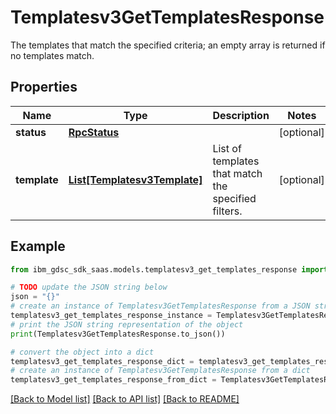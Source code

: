 # Templatesv3GetTemplatesResponse

The templates that match the specified criteria; an empty array is returned if no templates match.

## Properties

Name | Type | Description | Notes
------------ | ------------- | ------------- | -------------
**status** | [**RpcStatus**](RpcStatus.md) |  | [optional] 
**template** | [**List[Templatesv3Template]**](Templatesv3Template.md) | List of templates that match the specified filters. | [optional] 

## Example

```python
from ibm_gdsc_sdk_saas.models.templatesv3_get_templates_response import Templatesv3GetTemplatesResponse

# TODO update the JSON string below
json = "{}"
# create an instance of Templatesv3GetTemplatesResponse from a JSON string
templatesv3_get_templates_response_instance = Templatesv3GetTemplatesResponse.from_json(json)
# print the JSON string representation of the object
print(Templatesv3GetTemplatesResponse.to_json())

# convert the object into a dict
templatesv3_get_templates_response_dict = templatesv3_get_templates_response_instance.to_dict()
# create an instance of Templatesv3GetTemplatesResponse from a dict
templatesv3_get_templates_response_from_dict = Templatesv3GetTemplatesResponse.from_dict(templatesv3_get_templates_response_dict)
```
[[Back to Model list]](../README.md#documentation-for-models) [[Back to API list]](../README.md#documentation-for-api-endpoints) [[Back to README]](../README.md)


